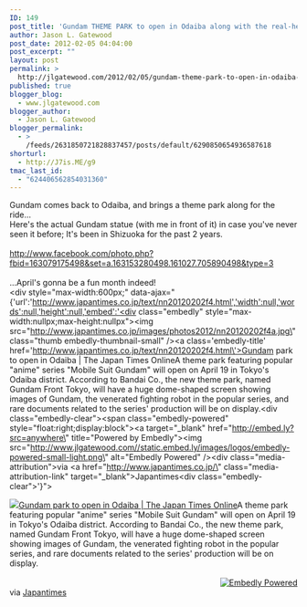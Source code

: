 ```yaml
---
ID: 149
post_title: 'Gundam THEME PARK to open in Odaiba along with the real-height Gundam robot&#8217;s return!'
author: Jason L. Gatewood
post_date: 2012-02-05 04:04:00
post_excerpt: ""
layout: post
permalink: >
  http://jlgatewood.com/2012/02/05/gundam-theme-park-to-open-in-odaiba-along-with-the-real-height-gundam-robots-return/
published: true
blogger_blog:
  - www.jlgatewood.com
blogger_author:
  - Jason L. Gatewood
blogger_permalink:
  - >
    /feeds/2631850721828837457/posts/default/6290850654936587618
shorturl:
  - http://J7is.ME/g9
tmac_last_id:
  - "624406562854031360"
---
```

Gundam comes back to Odaiba, and brings a theme park along for the ride...<br />Here's the actual Gundam statue (with me in front of it) in case you've never seen it before; It's been in Shizuoka for the past 2 years.<br /><br />http://www.facebook.com/photo.php?fbid=163079175498&set=a.163153280498.161027.705890498&type=3<br /><br />...April's gonna be a fun month indeed!<br /><div style="max-width:600px;" data-ajax="{'url':'http://www.japantimes.co.jp/text/nn20120202f4.html','width':null,'words':null,'height':null,'embed':'<div class=\"embedly\" style=\"max-width:nullpx;max-height:nullpx\"><img src=\"http://www.japantimes.co.jp/images/photos2012/nn20120202f4a.jpg\" class=\"thumb embedly-thumbnail-small\" /><a class=\'embedly-title\' href=\'http://www.japantimes.co.jp/text/nn20120202f4.html\'>Gundam park to open in Odaiba | The Japan Times Online</a>A theme park featuring popular \"anime\" series \"Mobile Suit Gundam\" will open on April 19 in Tokyo\'s Odaiba district. According to Bandai Co., the new theme park, named Gundam Front Tokyo, will have a huge dome-shaped screen showing images of Gundam, the venerated fighting robot in the popular series, and rare documents related to the series\' production will be on display.<div class=\"embedly-clear\"></div><span class=\"embedly-powered\" style=\"float:right;display:block\"><a target=\"_blank\" href=\"http://embed.ly?src=anywhere\" title=\"Powered by Embedly\"><img src=\"http://www.jlgatewood.com//static.embed.ly/images/logos/embedly-powered-small-light.png\" alt=\"Embedly Powered\" /></a></span><div class=\"media-attribution\"><span>via </span><a href=\"http://www.japantimes.co.jp/\" class=\"media-attribution-link\" target=\"_blank\">Japantimes</a></div><div class=\"embedly-clear\"></div></div>'}"><br /><div style="max-width:nullpx;max-height:nullpx"><img src="http://www.japantimes.co.jp/images/photos2012/nn20120202f4a.jpg" class="thumb embedly-thumbnail-small" /><a href="http://www.japantimes.co.jp/text/nn20120202f4.html">Gundam park to open in Odaiba | The Japan Times Online</a>A theme park featuring popular "anime" series "Mobile Suit Gundam" will open on April 19 in Tokyo's Odaiba district. According to Bandai Co., the new theme park, named Gundam Front Tokyo, will have a huge dome-shaped screen showing images of Gundam, the venerated fighting robot in the popular series, and rare documents related to the series' production will be on display.<br /><div></div><br /><span style="float:right;display:block"><a target="_blank" href="http://embed.ly?src=anywhere" title="Powered by Embedly"><img src="http://www.jlgatewood.com//static.embed.ly/images/logos/embedly-powered-small-light.png" alt="Embedly Powered" /></a></span><br /><div><span>via </span><a href="http://www.japantimes.co.jp/" target="_blank">Japantimes</a></div><br /><div></div><br /></div><br />